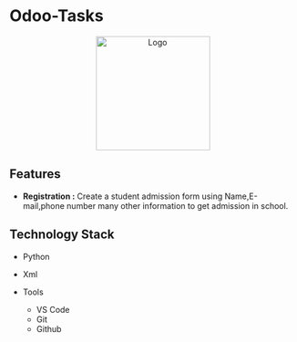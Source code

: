 # Odoo-Tasks

<p align="center">
    <img src="../school_management/image/schoollogo.png" alt="Logo" width="200">
  </a>
  
## Features
* <b>Registration :</b> Create a student admission form using Name,E-mail,phone number many other information to get admission in school.
## Technology Stack
- Python
- Xml

- Tools
  - VS Code
  - Git
  - Github